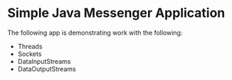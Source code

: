 # Simple Java Messenger Application

The following app is demonstrating work with the following:

- Threads
- Sockets
- DataInputStreams
- DataOutputStreams